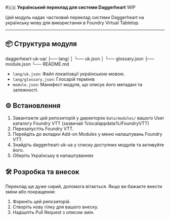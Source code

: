 #🇺🇦 **Український переклад для системи Daggerheart** WIP

Цей модуль надає частковий переклад системи Daggerheart на українську мову для використання в Foundry Virtual Tabletop.

---

## 📦 Структура модуля
daggerheart-uk-ua/
├── lang/
│ └── uk.json
│ └── glossary.json
├── module.json
└── README.md

- `lang/uk.json`: Файл локалізації українською мовою.
- `lang/glossary.json`: Глосарій термінів
- `module.json`: Манифест модуля, що описує його метадані та залежності.

## ⚙️ Встановлення

1. Завантажте цей репозиторій у директорію `Data/modules/` вашого  User каталогу Foundry VTT (зазвичай %localappdata%/FoundryVTT)
2. Перезапустіть Foundry VTT.
3. Перейдіть до вкладки Add-on Modules у меню налаштувань Foundry VTT.
4. Знайдіть daggerheart-uk-ua у списку доступних модулів та активуйте його.
5. Оберіть Українську в налаштуваннях

## 🛠️ Розробка та внесок
Переклад ще дуже сирий, допомога вітається.
Якщо ви бажаєте внести зміни або покращення:
1. Форкніть цей репозиторій.
2. Створіть нову гілку для вашого внеску.
3. Надішліть Pull Request з описом змін.